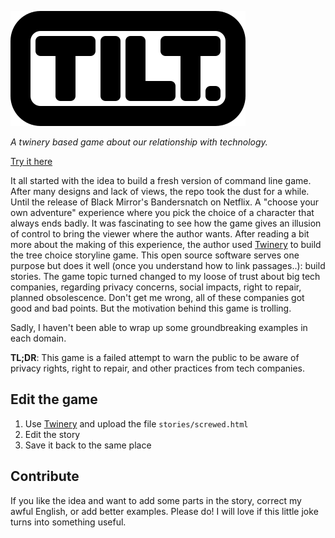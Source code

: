 ![Tilt Logo](/assets/visuals/tilt_logo.svg)

*A twinery based game about our relationship with technology.*

[Try it here](https://maxwellito.github.io/tilt)

It all started with the idea to build a fresh version of command line game. After many designs and lack of views, the repo took the dust for a while.
Until the release of Black Mirror's Bandersnatch on Netflix. A "choose your own adventure" experience where you pick the choice of a character that always ends badly. It was fascinating to see how the game gives an illusion of control to bring the viewer where the author wants. After reading a bit more about the making of this experience, the author used [Twinery](http://twinery.org/) to build the tree choice storyline game. This open source software serves one purpose but does it well (once you understand how to link passages..): build stories.
The game topic turned changed to my loose of trust about big tech companies, regarding privacy concerns, social impacts, right to repair, planned obsolescence. Don't get me wrong, all of these companies got good and bad points. But the motivation behind this game is trolling.

Sadly, I haven't been able to wrap up some groundbreaking examples in each domain.

**TL;DR**: This game is a failed attempt to warn the public to be aware of privacy rights, right to repair, and other practices from tech companies.

## Edit the game

1. Use [Twinery](http://twinery.org/2/) and upload the file `stories/screwed.html`
2. Edit the story
3. Save it back to the same place

## Contribute

If you like the idea and want to add some parts in the story, correct my awful English, or add better examples. Please do!
I will love if this little joke turns into something useful.